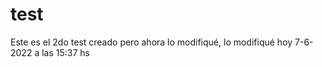 # test
Este es el 2do test creado pero ahora lo modifiqué, lo modifiqué hoy 7-6-2022 a las 15:37 hs
